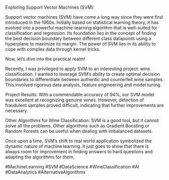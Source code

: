 Exploring Support Vector Machines (SVM):

Support vector machines (SVM) have come a long way since they were first introduced in the 1960s. Initially based on statistical learning theory, it has evolved into a powerful machine-learning algorithm that is well-suited for classification and regression. Its foundation lies in the concept of finding the best decision boundary between different class datapoints using a hyperplane to maximize its margin. The power of SVM lies in its ability to cope with complex data through kernel tricks.

Now, let’s dive into the practical realm!

Recently, I was privileged to apply SVM to an interesting project: wine classification. I wanted to leverage SVM’s ability to create optimal decision boundaries to differentiate between authentic and counterfeit wine samples. This involved rigorous data analysis, feature engineering and model tuning.

Project Results: With a commendable accuracy of 94%, our SVM model was excellent at recognizing genuine wines. However, detection of fraudulent samples proved difficult, indicating that further improvements are necessary.

Other Algorithms for Wine Classification: SVM is a good tool, but it cannot solve all the problems. Other algorithms such as Gradient Boosting or Random Forests can be useful when dealing with imbalanced datasets.

Once upon a time, SVM’s shift to real world application symbolized the dynamic nature of machine learning. It just goes to show that there is always room for improvement in finding answers to hard questions and adapting the algorithms for them.

#MachineLearning #SVM #DataScience #WineClassification #AI #DataAnalytics #AlternativeAlgorithms
